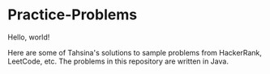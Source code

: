 # Practice-Problems
Hello, world!

Here are some of Tahsina's solutions to sample problems from HackerRank, LeetCode, etc. The problems in this repository
are written in Java.
